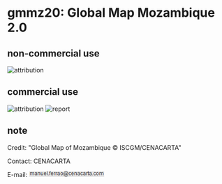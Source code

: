 # gmmz20: Global Map Mozambique 2.0
## non-commercial use
![attribution](https://globalmaps.github.io/globalmaps/attribution.png)
## commercial use
![attribution](https://globalmaps.github.io/globalmaps/attribution.png)  ![report](https://globalmaps.github.io/globalmaps/report.png)

## note
Credit: "Global Map of Mozambique © ISCGM/CENACARTA" 

Contact: CENACARTA 

E-mail: ![email](email.png)
